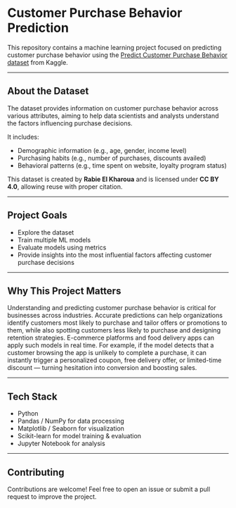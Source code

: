 # Customer Purchase Behavior Prediction

This repository contains a machine learning project focused on predicting customer purchase behavior using the [Predict Customer Purchase Behavior dataset](https://www.kaggle.com/datasets/rabieelkharoua/predict-customer-purchase-behavior-dataset) from Kaggle.

---

## About the Dataset
The dataset provides information on customer purchase behavior across various attributes, aiming to help data scientists and analysts understand the factors influencing purchase decisions.

It includes:
- Demographic information (e.g., age, gender, income level)  
- Purchasing habits (e.g., number of purchases, discounts availed)  
- Behavioral patterns (e.g., time spent on website, loyalty program status)

This dataset is created by **Rabie El Kharoua** and is licensed under **CC BY 4.0**, allowing reuse with proper citation.

---

## Project Goals

- Explore the dataset  
- Train multiple ML models
- Evaluate models using metrics
- Provide insights into the most influential factors affecting customer purchase decisions

---

## Why This Project Matters
Understanding and predicting customer purchase behavior is critical for businesses across industries. Accurate predictions can help organizations identify customers most likely to purchase and tailor offers or promotions to them, while also spotting customers less likely to purchase and designing retention strategies. E-commerce platforms and food delivery apps can apply such models in real time. For example, if the model detects that a customer browsing the app is unlikely to complete a purchase, it can instantly trigger a personalized coupon, free delivery offer, or limited-time discount — turning hesitation into conversion and boosting sales.

---

## Tech Stack
- Python  
- Pandas / NumPy for data processing  
- Matplotlib / Seaborn for visualization  
- Scikit-learn for model training & evaluation  
- Jupyter Notebook for analysis

---

## Contributing
Contributions are welcome! Feel free to open an issue or submit a pull request to improve the project.
